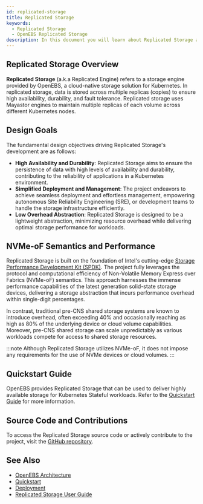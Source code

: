 ```yaml
---
id: replicated-storage
title: Replicated Storage
keywords: 
  - Replicated Storage
  - OpenEBS Replicated Storage
description: In this document you will learn about Replicated Storage and its design goals.
---
```


## Replicated Storage Overview 

**Replicated Storage** (a.k.a Replicated Engine) refers to a storage engine provided by OpenEBS, a cloud-native storage solution for Kubernetes. In replicated storage, data is stored across multiple replicas (copies) to ensure high availability, durability, and fault tolerance. Replicated storage uses Mayastor engines to maintain multiple replicas of each volume across different Kubernetes nodes.

## Design Goals

The fundamental design objectives driving Replicated Storage's development are as follows:

- **High Availability and Durability**: Replicated Storage aims to ensure the persistence of data with high levels of availability and durability, contributing to the reliability of applications in a Kubernetes environment.
- **Simplified Deployment and Management**: The project endeavors to achieve seamless deployment and effortless management, empowering autonomous Site Reliability Engineering (SRE), or development teams to handle the storage infrastructure efficiently.
- **Low Overhead Abstraction**: Replicated Storage is designed to be a lightweight abstraction, minimizing resource overhead while delivering optimal storage performance for workloads.

## NVMe-oF Semantics and Performance

Replicated Storage is built on the foundation of Intel's cutting-edge [Storage Performance Development Kit (SPDK)](https://spdk.io/). The project fully leverages the protocol and computational efficiency of Non-Volatile Memory Express over Fabrics (NVMe-oF) semantics. This approach harnesses the immense performance capabilities of the latest generation solid-state storage devices, delivering a storage abstraction that incurs performance overhead within single-digit percentages.

In contrast, traditional pre-CNS shared storage systems are known to introduce overhead, often exceeding 40% and occasionally reaching as high as 80% of the underlying device or cloud volume capabilities. Moreover, pre-CNS shared storage can scale unpredictably as various workloads compete for access to shared storage resources.

:::note
Although Replicated Storage utilizes NVMe-oF, it does not impose any requirements for the use of NVMe devices or cloud volumes.
:::

## Quickstart Guide

OpenEBS provides Replicated Storage that can be used to deliver highly available storage for Kubernetes Stateful workloads. Refer to the [Quickstart Guide](../../quickstart-guide/prerequisites.md) for more information.

## Source Code and Contributions

To access the Replicated Storage source code or actively contribute to the project, visit the [GitHub repository](https://github.com/openebs/mayastor).

## See Also

- [OpenEBS Architecture](../architecture.md)
- [Quickstart](../../quickstart-guide/prerequisites.md)
- [Deployment](../../quickstart-guide/deploy-a-test-application.md)
- [Replicated Storage User Guide](../../user-guides/replicated-storage-user-guide/replicated-pv-mayastor/rs-overview.md)

